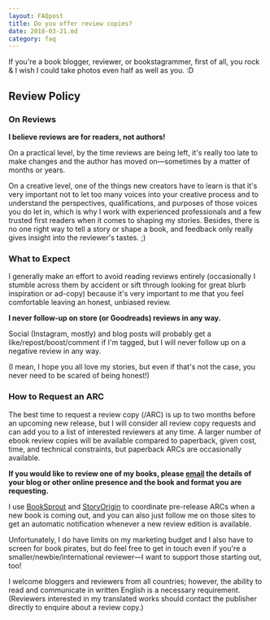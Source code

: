 ```yaml
---
layout: FAQpost
title: Do you offer review copies?
date: 2018-03-21.md
category: faq
---
```


If you're a book blogger, reviewer, or bookstagrammer, first of all, you rock & I wish I could take photos even half as well as you. :D


## Review Policy

### On Reviews

**I believe reviews are for readers, not authors!**

On a practical level, by the time reviews are being left, it's really too late to make changes and the author has moved on—sometimes by a matter of months or years.

On a creative level, one of the things new creators have to learn is that it's very important not to let too many voices into your creative process and to understand the perspectives, qualifications, and purposes of those voices you do let in, which is why I work with experienced professionals and a few trusted first readers when it comes to shaping my stories. Besides, there is no one right way to tell a story or shape a book, and feedback only really gives insight into the reviewer's tastes. ;)

### What to Expect

I generally make an effort to avoid reading reviews entirely (occasionally I stumble across them by accident or sift through looking for great blurb inspiration or ad-copy) because it's very important to me that you feel comfortable leaving an honest, unbiased review.

**I never follow-up on store (or Goodreads) reviews in any way.**

Social (Instagram, mostly) and blog posts will probably get a like/repost/boost/comment if I'm tagged, but I will never follow up on a negative review in any way.

(I mean, I hope you all love my stories, but even if that's not the case, you never need to be scared of being honest!)

### How to Request an ARC

The best time to request a review copy (/ARC) is up to two months before an upcoming new release, but I will consider all review copy requests and can add you to a list of interested reviewers at any time. A larger number of ebook review copies will be available compared to paperback, given cost, time, and technical constraints, but paperback ARCs are occasionally available.

**If you would like to review one of my books, please [email](mailto:kaiewrites@gmail.com) the details of your blog or other online presence and the book and format you are requesting.**

I use [BookSprout](https://booksprout.co/author/2405/k-a-wiggins) and [StoryOrigin](https://storyoriginapp.com/reviewcopies/718a8197-85d7-4a32-be00-6614876ffc20) to coordinate pre-release ARCs when a new book is coming out, and you can also just follow me on those sites to get an automatic notification whenever a new review edition is available.

Unfortunately, I do have limits on my marketing budget and I also have to screen for book pirates, but do feel free to get in touch even if you're a smaller/newbie/international reviewer—I want to support those starting out, too!

I welcome bloggers and reviewers from all countries; however, the ability to read and communicate in written English is a necessary requirement. (Reviewers interested in my translated works should contact the publisher directly to enquire about a review copy.)
